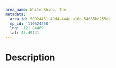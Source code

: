 ```yaml
---
area_name: White Rhino, The
metadata:
  area_id: 50924451-49d4-444e-a16a-54665bd255de
  mp_id: '110624258'
  lng: -121.84469
  lat: 45.49741
---
```

# Description
